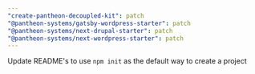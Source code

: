 ```yaml
---
"create-pantheon-decoupled-kit": patch
"@pantheon-systems/gatsby-wordpress-starter": patch
"@pantheon-systems/next-drupal-starter": patch
"@pantheon-systems/next-wordpress-starter": patch
---
```


Update README's to use `npm init` as the default way to create a project

